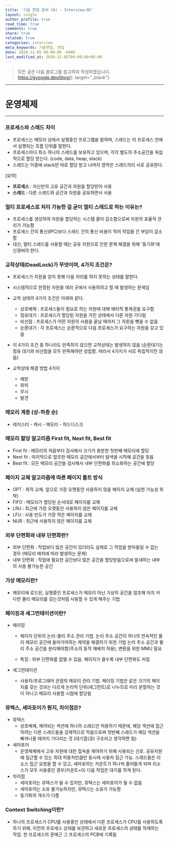 ```yaml
---
title: '기술 면접 준비 (6) - Interview:OS'
layout: single
author_profile: true
read_time: true
comments: true
share: true
related: true
categories: interview
meta_keywords: 기술면접, 면접
date: 2020-12-05 00:00:00 -0400
last_modified_at: 2020-12-05T00:00:00+08:00
---
```


> 모든 글은 다음 블로그를 참고하여 작성하였습니다.<br> <https://gyoogle.dev/blog/>{: target="\_blank"}

<hr>

# 운영체제

<hr>

### 프로세스와 스레드 차이

-   프로세스는 메모리 상에서 실행중인 프로그램을 말하며, 스레드는 이 프로세스 안에서 실행되는 흐름 단위를 말한다.
-   프로세스마다 최소 하나의 스레드를 보유하고 있으며, 각각 별도의 주소공간을 독립적으로 할당 받는다. (code, data, heap, stack)
-   스레드는 이중에 stack만 따로 할당 받고 나머지 영역은 스레드끼리 서로 공유한다.

&#91;요약&#93;

-   **프로세스** : 자신만의 고유 공간과 자원을 할당받아 사용
-   **스레드** : 다른 스레드와 공간과 자원을 공유하면서 사용

### 멀티 프로세스로 처리 가능한 걸 굳이 멀티 스레드로 하는 이유는?

-   프로세스를 생성하여 자원을 할당하는 시스템 콜이 감소함으로써 자원의 효율적 관리가 가능함
-   프로세스 간의 통신(IPC)보다 스레드 간의 통신 비용이 적어 작업들 간 부담이 감소함
-   대신, 멀티 스레드를 사용할 때는 공유 자원으로 인한 문제 해결을 위해 '동기화'에 신경써야 한다.

### 교착상태(DeadLock)가 무엇이며, 4가지 조건은?

-   프로세스가 자원을 얻지 못해 다음 처리를 하지 못하는 상태를 말한다.
-   시스템적으로 한정된 자원을 여러 곳에서 사용하려고 할 때 발생하는 문제임
-   교착 상태의 4가지 조건은 아래와 같다.
    -   상호배제 : 프로세스들이 필요로 하는 자원에 대해 배타적 통제권을 요구함
    -   점유대기 : 프로세스가 할당된 자원을 가진 상태에서 다른 자원 기다림
    -   비선점 : 프로세스가 어떤 자원의 사용을 끝날 때까지 그 자원을 뺏을 수 없음
    -   순환대기 : 각 프로세스는 순환적으로 다음 프로세스가 요구하는 자원을 갖고 있음
-   이 4가지 조건 중 하나라도 만족하지 않으면 교착상태는 발생하지 않음
    (순환대기는 점유 대기와 비선점을 모두 만족해야만 성립함. 따라서 4가지가 서로 독립적이진 않음)

-   교착상태 해결 방법 4가지
    -   예방
    -   회피
    -   무시
    -   발견

### 메모리 계층 (상-하층 순)

-   레지스터 - 캐시 - 메모리 - 하드디스크

### 메모리 할당 알고리즘 First fit, Next fit, Best fit

-   First fit : 메모리의 처음부터 검사해서 크기가 충분한 첫번째 메모리에 할당
-   Next fit : 마지막으로 참조한 메모리 공간에서부터 탐색을 시작해 공간을 찾음
-   Best fit : 모든 메모리 공간을 검사해서 내부 단편화를 최소화하는 공간에 할당

### 페이지 교체 알고리즘에 따른 페이지 폴트 방식

-   OPT : 최적 교체. 앞으로 가장 오랫동안 사용하지 않을 페이지 교체 (실현 가능성 희박)
-   FIFO : 메모리가 할당된 순서대로 페이지를 교체
-   LRU : 최근에 가장 오랫동안 사용하지 않은 페이지를 교체
-   LFU : 사용 빈도가 가장 적은 페이지를 교체
-   NUR : 최근에 사용하지 않은 페이지를 교체

### 외부 단편화와 내부 단편화란?

-   외부 단편화 : 작업보다 많은 공간이 있더라도 실제로 그 작업을 받아들일 수 없는 경우 (메모리 배치에 따라 발생하는 문제)
-   내부 단편화 : 작업에 필요한 공간보다 많은 공간을 할당받음으로써 발새하는 내부의 사용 불가능한 공간

### 가상 메모리란?

-   메모리에 로드된, 실행중인 프로세스가 메모리 아닌 가상의 공간을 참조해 마치 커다란 물리 메모리를 갖는것처럼 사용할 수 있게 해주는 기법

### 페이징과 세그먼테이션이란?

-   페이징

    -   페이지 단위의 논리-물리 주소 관리 기법. 논리 주소 공간이 하나의 연속적인 물리 메모리 공간에 들어가야하는 제약을 해결하기 위한 기법 논리 주소 공간과 물리 주소 공간을 분리해야함(주소의 동적 재배치 허용), 변환을 위한 MMU 필요

    -   특징 : 외부 단편화를 없앨 수 있음. 페이지가 클수록 내부 단편화도 커짐

-   세그먼테이션
    -   사용자/프로그래머 관점의 메모리 관리 기법. 페이징 기법은 같은 크기의 페이지를 갖는 것과는 다르게 논리적 단위(세그먼트)로 나누므로 미리 분할하는 것이 아니고 메모리 사용할 시점에 할당됨

### 뮤텍스, 세마포어가 뭔지, 차이점은?

-   뮤텍스
    -   상호배제, 제어되는 섹션에 하나의 스레드만 허용하기 때문에, 해당 섹션에 접근하려는 다른 스레드들을 강제적으로 막음으로써 첫번째 스레드가 해당 섹션을 빠져나올 때까지 기다리는 것 (대기열(큐) 구조라고 생각하면 됨)
-   세마포어
    -   운영체제에서 고유 자원에 대한 접속을 제어하기 위해 사용되는 신호. 공유자원에 접근할 수 있는 최대 허용치만큼만 동시에 사용자 접근 가능. 스레드들은 리소스 접근 요청을 할 수 있고, 세마포어는 카운트가 하나씩 줄어들게 되며 리소스가 모두 사용중인 경우(카운트=0) 다음 작업은 대기를 하게 된다.
-   차이점
    -   세마포어는 뮤텍스가 될 수 있지만, 뮤텍스는 세마포어가 될 수 없음
    -   세마포어는 소유 불가능하지만, 뮤텍스는 소유가 가능함
    -   동기화의 개수가 다름

### Context Switching이란?

-   하나의 프로세스가 CPU를 사용중인 상태에서 다른 프로세스가 CPU를 사용하도록 하기 위해, 이전의 프로세스 상태를 보관하고 새로운 프로세스의 상태를 적재하는 작업. 한 프로세스의 문매근 그 프로세스의 PCB에 기록됨

